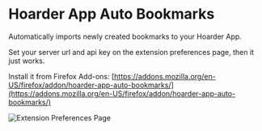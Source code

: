 # Hoarder App Auto Bookmarks

Automatically imports newly created bookmarks to your Hoarder App.

Set your server url and api key on the extension preferences page, then it just works.

Install it from Firefox Add-ons: [https://addons.mozilla.org/en-US/firefox/addon/hoarder-app-auto-bookmarks/](https://addons.mozilla.org/en-US/firefox/addon/hoarder-app-auto-bookmarks/)

![Extension Preferences Page](https://n3.nameocean.net/nameocean/uploads/Screenshot%202024-12-13%20at%2005.48.12.png)
